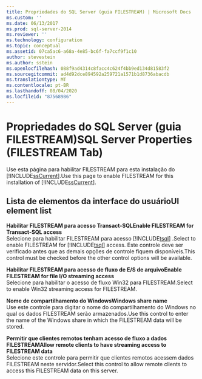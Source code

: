 ```yaml
---
title: Propriedades do SQL Server (guia FILESTREAM) | Microsoft Docs
ms.custom: ''
ms.date: 06/13/2017
ms.prod: sql-server-2014
ms.reviewer: ''
ms.technology: configuration
ms.topic: conceptual
ms.assetid: 07ca5ac6-a68a-4e85-bc6f-fa7ccf9f1c10
author: stevestein
ms.author: sstein
ms.openlocfilehash: 088f9ad4314c8facc4c624f4bb9ed134d81583f2
ms.sourcegitcommit: ad4d92dce894592a259721a1571b1d8736abacdb
ms.translationtype: MT
ms.contentlocale: pt-BR
ms.lasthandoff: 08/04/2020
ms.locfileid: "87568986"
---
```

# <a name="sql-server-properties-filestream-tab"></a><span data-ttu-id="6ec71-102">Propriedades do SQL Server (guia FILESTREAM)</span><span class="sxs-lookup"><span data-stu-id="6ec71-102">SQL Server Properties (FILESTREAM Tab)</span></span>
  <span data-ttu-id="6ec71-103">Use esta página para habilitar FILESTREAM para esta instalação do [!INCLUDE[ssCurrent](../../includes/sscurrent-md.md)].</span><span class="sxs-lookup"><span data-stu-id="6ec71-103">Use this page to enable FILESTREAM for this installation of [!INCLUDE[ssCurrent](../../includes/sscurrent-md.md)].</span></span>  
  
## <a name="ui-element-list"></a><span data-ttu-id="6ec71-104">Lista de elementos da interface do usuário</span><span class="sxs-lookup"><span data-stu-id="6ec71-104">UI element list</span></span>  
 <span data-ttu-id="6ec71-105">**Habilitar FILESTREAM para acesso Transact-SQL**</span><span class="sxs-lookup"><span data-stu-id="6ec71-105">**Enable FILESTREAM for Transact-SQL access**</span></span>  
 <span data-ttu-id="6ec71-106">Selecione para habilitar FILESTREAM para acesso [!INCLUDE[tsql](../../includes/tsql-md.md)] .</span><span class="sxs-lookup"><span data-stu-id="6ec71-106">Select to enable FILESTREAM for [!INCLUDE[tsql](../../includes/tsql-md.md)] access.</span></span> <span data-ttu-id="6ec71-107">Este controle deve ser verificado antes que as demais opções de controle fiquem disponíveis.</span><span class="sxs-lookup"><span data-stu-id="6ec71-107">This control must be checked before the other control options will be available.</span></span>  
  
 <span data-ttu-id="6ec71-108">**Habilitar FILESTREAM para acesso de fluxo de E/S de arquivo**</span><span class="sxs-lookup"><span data-stu-id="6ec71-108">**Enable FILESTREAM for file I/O streaming access**</span></span>  
 <span data-ttu-id="6ec71-109">Selecione para habilitar o acesso de fluxo Win32 para FILESTREAM.</span><span class="sxs-lookup"><span data-stu-id="6ec71-109">Select to enable Win32 streaming access for FILESTREAM.</span></span>  
  
 <span data-ttu-id="6ec71-110">**Nome de compartilhamento do Windows**</span><span class="sxs-lookup"><span data-stu-id="6ec71-110">**Windows share name**</span></span>  
 <span data-ttu-id="6ec71-111">Use este controle para digitar o nome do compartilhamento do Windows no qual os dados FILESTREAM serão armazenados.</span><span class="sxs-lookup"><span data-stu-id="6ec71-111">Use this control to enter the name of the Windows share in which the FILESTREAM data will be stored.</span></span>  
  
 <span data-ttu-id="6ec71-112">**Permitir que clientes remotos tenham acesso de fluxo a dados FILESTREAM**</span><span class="sxs-lookup"><span data-stu-id="6ec71-112">**Allow remote clients to have streaming access to FILESTREAM data**</span></span>  
 <span data-ttu-id="6ec71-113">Selecione este controle para permitir que clientes remotos acessem dados FILESTREAM neste servidor.</span><span class="sxs-lookup"><span data-stu-id="6ec71-113">Select this control to allow remote clients to access this FILESTREAM data on this server.</span></span>  
  
  
